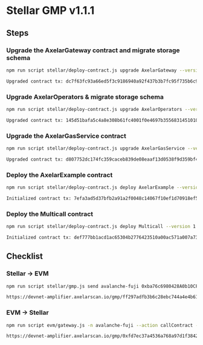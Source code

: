 # Stellar GMP v1.1.1

## Steps

### Upgrade the AxelarGateway contract and migrate storage schema

```bash
npm run script stellar/deploy-contract.js upgrade AxelarGateway --version 1.1.1 --migration-data '[["axelar","0x28b56058d6009267808c6879e262a043ca8bf74c92954f22a178d488cd8e1672-128252"],["axelar","0xf1326ccf9e405273bae07843c5f7f34db34088a3f60f71cf42892014ebd58b1d-128247"],["axelar","0xbab4e1965d71e4102301ca375b80ed76b0f575280c3011a7d6a04dce475ae83e-126435"],["axelar","0xc882850ccf7695df6ca93ff22bfc9a18ebcf85e5b6e005c44c6153cbbce4f4cc-128657"],["axelar","0x816cf7d2f42c8093d1ab2ba684396c0386f9b5c0fd508239ccb461a1513f0fd2-126409"],["axelar","0x41da5017df7797bad6521af15678985211d6dc56db469e556f642a9fb7bb5663-114333"],["stellar-2025-q1","0x10fb1f5fbc62c2b347f16a5b15543aca5fa6156b51a4fd693b99177d0cdfe23a-2"],["axelar","0xe19b6a0805c67c73d1d69454a2f2dca196e59bbd14c9d1b5f7e9040c56334735-126378"]]'

Upgraded contract tx: dc7f63fc93a66ed5f3c9186940a92f437b3b7fc95f735b6c9384d086b45cff58
```

### Upgrade AxelarOperators & migrate storage schema

```bash
npm run script stellar/deploy-contract.js upgrade AxelarOperators --version 1.1.1 --migration-data '["GBM47ULSN4OEQNPECDIMZSDMK6AH2RNICV2VGOYPBVJ4LBFCFFQP2BXM"]'

Upgraded contract tx: 145d51bafa5c4a8e308b61fc4001f0e4697b35568314510103a166a48127a09f
```

### Upgrade the AxelarGasService contract

```bash
npm run script stellar/deploy-contract.js upgrade AxelarGasService --version 1.1.1

Upgraded contract tx: d807752dc174fc359caceb839de08eaaf13d0538f9d359bf4ca55ba293254985
```

### Deploy the AxelarExample contract

```bash
npm run script stellar/deploy-contract.js deploy AxelarExample --version 1.0.3

Initialized contract tx: 7efa3ad5d37bfb2a91a2f0048c14067f10ef1d70918ef5e0e2341fa3e3404a58
```

### Deploy the Multicall contract

```bash
npm run script stellar/deploy-contract.js deploy Multicall --version 1.0.1

Initialized contract tx: def777bb1acd1ac65304b2776423510a00ac571a007a7396b4a83507e76cfe68
```

## Checklist

### Stellar → EVM

```bash
npm run script stellar/gmp.js send avalanche-fuji 0xba76c6980428A0b10CFC5d8ccb61949677A61233 0x1234 --gas-amount 100000000

https://devnet-amplifier.axelarscan.io/gmp/ff297adfb3b6c28ebc744a4e4b6142a21f33a044a99dd0fe039eafbe08d122b4
```

### EVM → Stellar

```bash
npm run script evm/gateway.js -n avalanche-fuji --action callContract --destinationChain stellar-2025-q1 --destination CAYMUJY3W77TABSONTMIRWNOIMV7ZAXKA4PNDSRKEZWCBBVSG3JB2G3K --payload 0x1234

https://devnet-amplifier.axelarscan.io/gmp/0xfd7ec37a4536a768a97d1f3842c796af43020e21c75443f3ccba334c32ace12b
```

